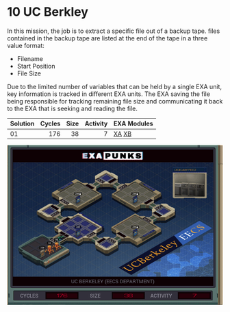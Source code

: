 # 10 UC Berkley

In this mission, the job is to extract a specific file out of a backup tape.  files contained in the backup tape are listed at the end of the tape in a three value format: 

- Filename
- Start Position
- File Size

Due to the limited number of variables that can be held by a single EXA unit, key information is tracked in different EXA units. The EXA saving the file being responsible for tracking remaining file size and communicating it back to the EXA that is seeking and reading the file.

| Solution | Cycles | Size | Activity | EXA Modules|
|:---------|-------:|-----:|---------:|------------|
| 01       |    176 |   38 |        7 | [XA](01-XA.exa) [XB](01-XB.exa) |

![Solution 01](EXAPUNKS%20-%20UC%20Berkeley.gif "Solution 01")